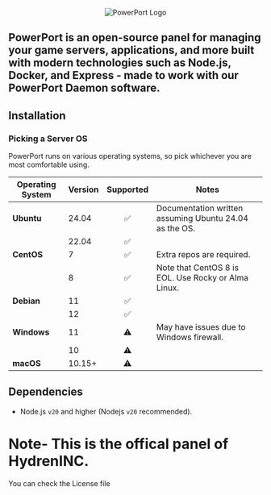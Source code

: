 <p align="center">
    <img src="[https://raw.githubusercontent.com/PowerPort/sedar/main/hydrapanel2.png](https://media.discordapp.net/attachments/1313518532889415743/1390952268676857897/wmremove-transformed.png?ex=686a20bf&is=6868cf3f&hm=8c7734ee7505563db1cc30caed5431fcc45717762c66f65a95e0846404899cc3&=&format=webp&quality=lossless&width=662&height=434)" alt="PowerPort Logo">
</p>
<h2> PowerPort is an open-source panel for managing your game servers, applications, and more built with modern technologies such as Node.js, Docker, and Express - made to work with our PowerPort Daemon software.</h2>

## Installation
### Picking a Server OS

PowerPort runs on various operating systems, so pick whichever you are most comfortable using.

| Operating System | Version |     Supported      | Notes                                                       |
|------------------|---------|:------------------:|-------------------------------------------------------------|
| **Ubuntu**       | 24.04   | ✅ | Documentation written assuming Ubuntu 24.04 as the OS. |
|                  | 22.04   | ✅ |                                                             |
| **CentOS**       | 7       | ✅ | Extra repos are required.                                   |
|                  | 8       | ✅ | Note that CentOS 8 is EOL. Use Rocky or Alma Linux.         |
| **Debian**       | 11      | ✅ |                                                             |
|                  | 12      | ✅ |                                                             |
| **Windows**      | 11      | ⚠️ | May have issues due to Windows firewall.                   |
|                  | 10      | ⚠️ |                                                             |
| **macOS**        | 10.15+  | ⚠️ |                                                             |

## Dependencies

* Node.js `v20` and higher (Nodejs `v20` recommended).

# Note- This is the offical panel of HydrenINC. 

You can check the License file
